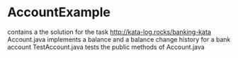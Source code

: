# AccountExample
contains a the solution for the task http://kata-log.rocks/banking-kata
Account.java implements  a balance and a balance change history for a bank account
TestAccount.java tests the public methods of Account.java
